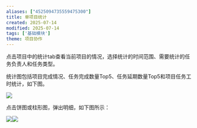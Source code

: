 ```yaml
---
aliases: ["4525094735559475300"]
title: 单项目统计
created: 2025-07-14
modified: 2025-07-14
tags: ['基础模块']
theme: 项目协作
---
```


点击项目中的统计tab查看当前项目的情况，选择统计的时间范围、需要统计的任务负责人和任务类型。

统计图包括项目完成情况、任务完成数量Top5、任务延期数量Top5和项目任务工时统计，如下图。

![](947a1c8979a174b4814b928ba72b282e.jpg)

点击饼图或柱形图，弹出明细，如下图所示：

![](d5dedd3eb6dd2529585ea5d5d9cc1f33.jpg)![](36c9343f6d4180fc458755bd6a5149f2.jpg)